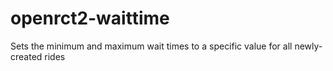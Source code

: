# openrct2-waittime
Sets the minimum and maximum wait times to a specific value for all newly-created rides
